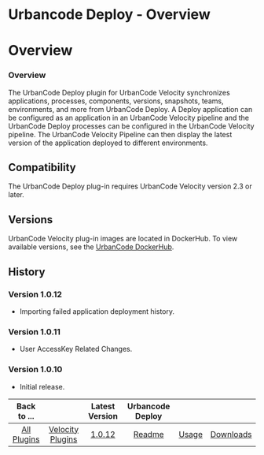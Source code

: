 
Urbancode Deploy - Overview
======================

# Overview


### Overview


The UrbanCode Deploy plugin for UrbanCode Velocity synchronizes applications, processes, components, versions, snapshots, teams, environments, and more from UrbanCode Deploy. A Deploy application can be configured as an application in an UrbanCode Velocity pipeline and the UrbanCode Deploy processes can be configured in the UrbanCode Velocity pipeline. The UrbanCode Velocity Pipeline can then display the latest version of the application deployed to different environments.

Compatibility
-------------

The UrbanCode Deploy plug-in requires UrbanCode Velocity version 2.3 or later.

Versions
--------

UrbanCode Velocity plug-in images
are located in DockerHub. To view available versions, see the [UrbanCode
DockerHub](https://hub.docker.com/r/urbancode/ucv-ext-ucd/tags).

History
-------

### Version 1.0.12

* Importing failed application deployment history.

### Version 1.0.11

* User AccessKey Related Changes.

### Version 1.0.10

* Initial release.


|Back to ...||Latest Version|Urbancode Deploy |||
| :---: | :---: | :---: | :---: | :---: | :---: |
|[All Plugins](../../index.md)|[Velocity Plugins](../README.md)|[1.0.12](https://github.com/UrbanCode/IBM-UCV-PLUGINS/raw/main/files/ucv-ext-ucd/ucv-ext-ucd:1.0.12.tar)|[Readme](README.md)|[Usage](usage.md)|[Downloads](downloads.md)|
